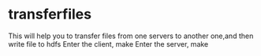# transferfiles
This will help you to transfer files from one servers to another one,and then write file to hdfs
Enter the client,
  make
Enter the server,
  make
